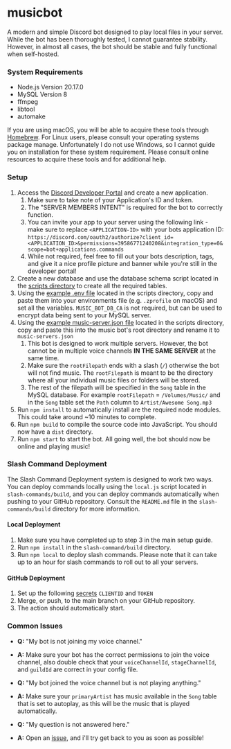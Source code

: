 # musicbot
A modern and simple Discord  bot designed to play local files in your server. While the bot has been thoroughly
tested, I cannot guarantee stability. However, in almost all cases, the bot should be stable and fully functional when
self-hosted.

### System Requirements
- Node.js Version 20.17.0
- MySQL Version 8
- ffmpeg
- libtool
- automake

If you are using macOS, you will be able to acquire these tools through [Homebrew](https://brew.sh). For Linux users,
please consult your operating systems package manage. Unfortunately I do not use Windows, so I cannot guide you on
installation for these system requirement. Please consult online resources to acquire these tools and for additional help.

### Setup

1. Access the [Discord Developer Portal](https://discord.com/developers/) and create a new application.
   1. Make sure to take note of your Application's ID and token.
   2. The "SERVER MEMBERS INTENT" is required for the bot to correctly function.
   3. You can invite your app to your server using the following link - make sure to replace `<APPLICATION-ID>` with your bots application ID: `https://discord.com/oauth2/authorize?client_id=<APPLICATION_ID>&permissions=39586771240208&integration_type=0&scope=bot+applications.commands`
   4. While not required, feel free to fill out your bots description, tags, and give it a nice profile picture and banner while you're still in the developer portal!
2. Create a new database and use the database schema script located in the [scripts directory](https://github.com/arjan07/musicbot/blob/main/scripts/database-schema.sql) to create all the required tables.
3. Using the [example .env file](https://github.com/arjan07/musicbot/blob/main/scripts/example.env) located in the scripts directory, copy and paste them into your environments file (e.g. `.zprofile` on macOS) and set all the variables. `MUSIC_BOT_DB_CA` is not required, but can be used to encrypt data being sent to your MySQL server.
4. Using the [example music-server.json file](https://github.com/arjan07/musicbot/blob/main/scripts/example.music-servers.json) located in the scripts directory, copy and paste this into the music bot's root directory and rename it to `music-servers.json`
   1. This bot is designed to work multiple servers. However, the bot cannot be in multiple voice channels **IN THE SAME SERVER** at the same time.
   2. Make sure the `rootFilepath` ends with a slash (`/`) otherwise the bot will not find music. The `rootFilepath` is meant to be the directory where all your individual music files or folders will be stored.
   3. The rest of the filepath will be specified in the `Song` table in the MySQL database. For example `rootFilepath` = `/Volumes/Music/` and in the `Song` table set the `Path` column to `Artist/Awesome Song.mp3` 
5. Run `npm install` to automatically install are the required node modules. This could take around ~10 minutes to complete.
6. Run `npm build` to compile the source code into JavaScript. You should now have a `dist` directory.
7. Run `npm start` to start the bot. All going well, the bot should now be online and playing music!

### Slash Command Deployment
The Slash Command Deployment system is designed to work two ways. You can deploy commands locally using the `local.js`
script located in `slash-commands/build`, and you can deploy commands automatically when pushing to your GitHub repository.
Consult the `README.md` file in the `slash-commands/build` directory for more information.

#### Local Deployment
1. Make sure you have completed up to step 3 in the main setup guide.
2. Run `npm install` in the `slash-command/build` directory.
3. Run `npm local` to deploy slash commands. Please note that it can take up to an hour for slash commands to roll out to all your servers.

#### GitHub Deployment
1. Set up the following [secrets](https://docs.github.com/en/actions/security-for-github-actions/security-guides/using-secrets-in-github-actions) `CLIENTID` and `TOKEN`
2. Merge, or push, to the main branch on your GitHub repository.
3. The action should automatically start.

### Common Issues
- **Q:** "My bot is not joining my voice channel."
- **A:** Make sure your bot has the correct permissions to join the voice channel, also double check that your `voiceChannelId`, `stageChannelId`, and `guildId` are correct in your config file.


- **Q:** "My bot joined the voice channel but is not playing anything."
- **A:** Make sure your `primaryArtist` has music available in the `Song` table that is set to autoplay, as this will be the music that is played automatically.


- **Q:** "My question is not answered here."
- **A:** Open an [issue](https://github.com/arjan07/musicbot/issues), and i'll try get back to you as soon as possible!
